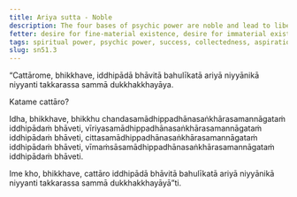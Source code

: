 ```yaml
---
title: Ariya sutta - Noble
description: The four bases of psychic power are noble and lead to liberation.
fetter: desire for fine-material existence, desire for immaterial existence, conceit, restlessness, ignorance
tags: spiritual power, psychic power, success, collectedness, aspiration, persistence, energy, mind, investigation, reflection, close examination, sn, sn45-56, sn51
slug: sn51.3
---
```


“Cattārome, bhikkhave, iddhipādā bhāvitā bahulīkatā ariyā niyyānikā niyyanti takkarassa sammā dukkhakkhayāya.

Katame cattāro?

Idha, bhikkhave, bhikkhu chandasamādhippadhānasaṅkhārasamannāgataṁ iddhipādaṁ bhāveti, vīriyasamādhippadhānasaṅkhārasamannāgataṁ iddhipādaṁ bhāveti, cittasamādhippadhānasaṅkhārasamannāgataṁ iddhipādaṁ bhāveti, vīmaṁsāsamādhippadhānasaṅkhārasamannāgataṁ iddhipādaṁ bhāveti.

Ime kho, bhikkhave, cattāro iddhipādā bhāvitā bahulīkatā ariyā niyyānikā niyyanti takkarassa sammā dukkhakkhayāyā”ti.
